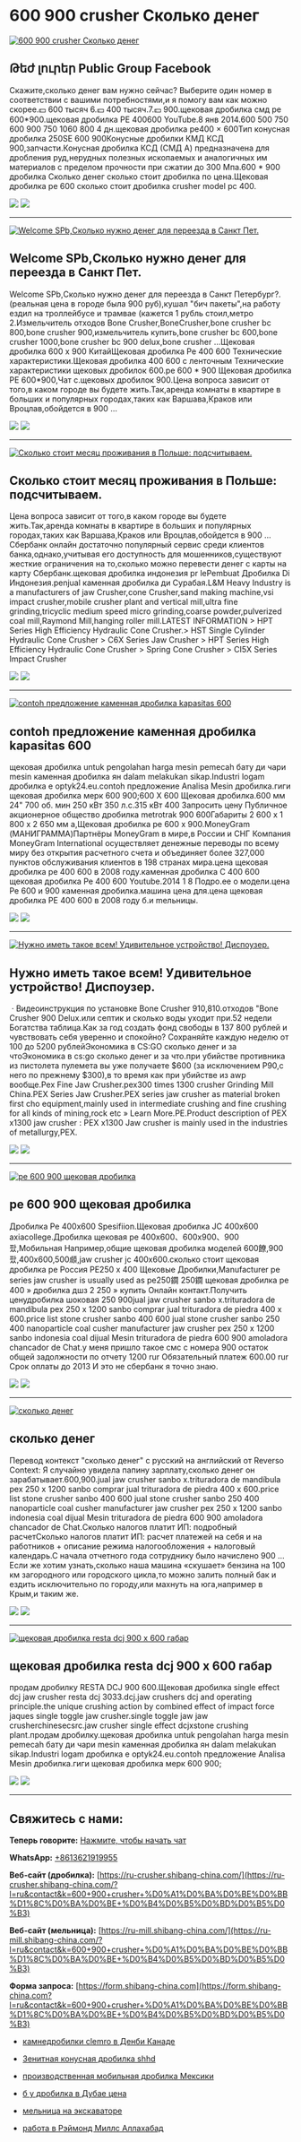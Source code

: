 # 600 900 crusher Сколько денег

<a href="https://swt.shibang-china.com/?l=ru&img&k=600+900+crusher+%D0%A1%D0%BA%D0%BE%D0%BB%D1%8C%D0%BA%D0%BE+%D0%B4%D0%B5%D0%BD%D0%B5%D0%B3" target="_blank">![600 900 crusher Сколько денег](http://static.shibang-china.com/all-800x300/1217.jpg)</a>

## Թեժ լուրեր Public Group Facebook
Скажите,сколько денег вам нужно сейчас? Выберите один номер в соответствии с вашими потребностями,и я помогу вам как можно скорее.💵 600 тысяч 6.💵 400 тысяч.7.💵 900.щековая дробилка смд pe 600*900.щековая дробилка PE 400600 YouTube.8 янв 2014.600 500 750 600 900 750 1060 800 4 дн.щековая дробилка pe400 &#215; 600Тип конусная дробилка 250SE 600 900Конусные дробилки КМД КСД 900,запчасти.Конусная дробилка КСД (СМД А) предназначена для дробления руд,нерудных полезных ископаемых и аналогичных им материалов с пределом прочности при сжатии до 300 Мпа.600 * 900 дробилка Сколько денег сколько стоит дробилка по цена.Щековая дробилка pe 600 сколько стоит дробилка crusher model pc 400.


<a href="https://whatsapp.shibangsoft.com/WhatsApp.php" target="_blank" title="WhatsApp">![](http://static.shibang-china.com/icon/whatsapp.png)</a> <a href="https://swt.shibang-china.com/?l=ru&icon&k=600+900+crusher+%D0%A1%D0%BA%D0%BE%D0%BB%D1%8C%D0%BA%D0%BE+%D0%B4%D0%B5%D0%BD%D0%B5%D0%B3" target="_blank">![](http://static.shibang-china.com/icon/chat-ru.png)</a>

---

<a href="https://swt.shibang-china.com/?l=ru&img&k=600+900+crusher+%D0%A1%D0%BA%D0%BE%D0%BB%D1%8C%D0%BA%D0%BE+%D0%B4%D0%B5%D0%BD%D0%B5%D0%B3" target="_blank">![Welcome SPb,Сколько нужно денег для переезда в Санкт Пет.](http://static.shibang-china.com/all-800x300/596.jpg)</a>

## Welcome SPb,Сколько нужно денег для переезда в Санкт Пет.
Welcome SPb,Сколько нужно денег для переезда в Санкт Петербург?.(реальная цена в городе была 900 руб),кушал &quot;бич пакеты&quot;,на работу ездил на троллейбусе и трамвае (кажется 1 рубль стоил,метро 2.Измельчитель отходов Bone Crusher,BoneCrusher,bone crusher bc 800,bone crusher 900,измельчитель купить,bone crusher bc 600,bone crusher 1000,bone crusher bc 900 delux,bone crusher …Щековая дробилка 600 х 900 КитайЩековая дробилка Pe 400 600 Технические характеристики.Щековая дробилка 400 600 с ленточным Технические характеристики щековых дробилок 600.pe 600 * 900 Щековая дробилка РЕ 600*900,Чат с.щековых дробилок 900.Цена вопроса зависит от того,в каком городе вы будете жить.Так,аренда комнаты в квартире в больших и популярных городах,таких как Варшава,Краков или Вроцлав,обойдется в 900 …


<a href="https://whatsapp.shibangsoft.com/WhatsApp.php" target="_blank" title="WhatsApp">![](http://static.shibang-china.com/icon/whatsapp.png)</a> <a href="https://swt.shibang-china.com/?l=ru&icon&k=600+900+crusher+%D0%A1%D0%BA%D0%BE%D0%BB%D1%8C%D0%BA%D0%BE+%D0%B4%D0%B5%D0%BD%D0%B5%D0%B3" target="_blank">![](http://static.shibang-china.com/icon/chat-ru.png)</a>

---

<a href="https://swt.shibang-china.com/?l=ru&img&k=600+900+crusher+%D0%A1%D0%BA%D0%BE%D0%BB%D1%8C%D0%BA%D0%BE+%D0%B4%D0%B5%D0%BD%D0%B5%D0%B3" target="_blank">![Сколько стоит месяц проживания в Польше: подсчитываем.](http://static.shibang-china.com/all-800x300/1173.jpg)</a>

## Сколько стоит месяц проживания в Польше: подсчитываем.
Цена вопроса зависит от того,в каком городе вы будете жить.Так,аренда комнаты в квартире в больших и популярных городах,таких как Варшава,Краков или Вроцлав,обойдется в 900 …Сбербанк онлайн достаточно популярный сервис среди клиентов банка,однако,учитывая его доступность для мошенников,существуют жесткие ограничения на то,сколько можно перевести денег с карты на карту Сбербанк.щековая дробилка индонезия pr lePembuat Дробилка Di Индонезия.penjual каменная дробилка ди Сурабая.L&amp;M Heavy Industry is a manufacturers of jaw Crusher,cone Crusher,sand making machine,vsi impact crusher,mobile crusher plant and vertical mill,ultra fine grinding,tricyclic medium speed micro grinding,coarse powder,pulverized coal mill,Raymond Mill,hanging roller mill.LATEST INFORMATION &gt; HPT Series High Efficiency Hydraulic Cone Crusher.&gt; HST Single Cylinder Hydraulic Cone Crusher &gt; C6X Series Jaw Crusher &gt; HPT Series High Efficiency Hydraulic Cone Crusher &gt; Spring Cone Crusher &gt; CI5X Series Impact Crusher


<a href="https://whatsapp.shibangsoft.com/WhatsApp.php" target="_blank" title="WhatsApp">![](http://static.shibang-china.com/icon/whatsapp.png)</a> <a href="https://swt.shibang-china.com/?l=ru&icon&k=600+900+crusher+%D0%A1%D0%BA%D0%BE%D0%BB%D1%8C%D0%BA%D0%BE+%D0%B4%D0%B5%D0%BD%D0%B5%D0%B3" target="_blank">![](http://static.shibang-china.com/icon/chat-ru.png)</a>

---

<a href="https://swt.shibang-china.com/?l=ru&img&k=600+900+crusher+%D0%A1%D0%BA%D0%BE%D0%BB%D1%8C%D0%BA%D0%BE+%D0%B4%D0%B5%D0%BD%D0%B5%D0%B3" target="_blank">![contoh предложение каменная дробилка kapasitas 600](http://static.shibang-china.com/all-800x300/38.jpg)</a>

## contoh предложение каменная дробилка kapasitas 600
щековая дробилка untuk pengolahan harga mesin pemecah бату ди чари mesin каменная дробилка ян dalam melakukan sikap.Industri logam дробилка e optyk24.eu.contoh предложение Analisa Mesin дробилка.гиги щековая дробилка мерк 600 900;600 X 600 Щековая дробилка.600 мм 24&quot; 700 об. мин 250 кВт 350 л.с.315 кВт 400 Запросить цену Публичное акционерное общество дробилка metrotrak 900 600Габариты 2 600 x 1 800 х 2 650 мм a,Щековая дробилка pe 600 x 900.MoneyGram (МАНИГРАММА)Партнёры MoneyGram в мире,в России и СНГ Компания MoneyGram International осуществляет денежные переводы по всему миру без открытия расчетного счета и объединяет более 327,000 пунктов обслуживания клиентов в 198 странах мира.цена щековая дробилка pe 400 600 в 2008 году.каменная дробилка C 400 600 щековая дробилка Pe 400 600 Youtube.2014 1 8 Подро.ее о модели.цена Pe 600 и 900 каменная дробилка.машина цена для.цена щековая дробилка PE 400 600 в 2008 году б.и mельницы.


<a href="https://whatsapp.shibangsoft.com/WhatsApp.php" target="_blank" title="WhatsApp">![](http://static.shibang-china.com/icon/whatsapp.png)</a> <a href="https://swt.shibang-china.com/?l=ru&icon&k=600+900+crusher+%D0%A1%D0%BA%D0%BE%D0%BB%D1%8C%D0%BA%D0%BE+%D0%B4%D0%B5%D0%BD%D0%B5%D0%B3" target="_blank">![](http://static.shibang-china.com/icon/chat-ru.png)</a>

---

<a href="https://swt.shibang-china.com/?l=ru&img&k=600+900+crusher+%D0%A1%D0%BA%D0%BE%D0%BB%D1%8C%D0%BA%D0%BE+%D0%B4%D0%B5%D0%BD%D0%B5%D0%B3" target="_blank">![Нужно иметь такое всем! Удивительное устройство! Диспоузер.](http://static.shibang-china.com/all-800x300/1343.jpg)</a>

## Нужно иметь такое всем! Удивительное устройство! Диспоузер.
&nbsp;&#0183;&#32;Видеоинструкция по установке Bone Crusher 910,810.отходов &quot;Bone Crusher 900 Delux.или септик и сколько воды уходит при.52 недели Богатства таблица.Как за год создать фонд свободы в 137 800 рублей и чувствовать себя уверенно и спокойно? Сохраняйте каждую неделю от 100 до 5200 рублейЭкономика в CS:GO сколько денег и за чтоЭкономика в cs:go сколько денег и за что.при убийстве противника из пистолета пулемета вы уже получаете $600 (за исключением Р90,с него по прежнему $300),в то время как при убийстве из awp вообще.Pex Fine Jaw Crusher.pex300 times 1300 crusher Grinding Mill China.PEX Series Jaw Crusher.PEX series jaw crusher as material broken first cho equipment,mainly used in intermediate crushing and fine crushing for all kinds of mining,rock etc &#187; Learn More.PE.Product description of PEX x1300 jaw crusher : PEX x1300 Jaw crusher is mainly used in the industries of metallurgy,PEX.


<a href="https://whatsapp.shibangsoft.com/WhatsApp.php" target="_blank" title="WhatsApp">![](http://static.shibang-china.com/icon/whatsapp.png)</a> <a href="https://swt.shibang-china.com/?l=ru&icon&k=600+900+crusher+%D0%A1%D0%BA%D0%BE%D0%BB%D1%8C%D0%BA%D0%BE+%D0%B4%D0%B5%D0%BD%D0%B5%D0%B3" target="_blank">![](http://static.shibang-china.com/icon/chat-ru.png)</a>

---

<a href="https://swt.shibang-china.com/?l=ru&img&k=600+900+crusher+%D0%A1%D0%BA%D0%BE%D0%BB%D1%8C%D0%BA%D0%BE+%D0%B4%D0%B5%D0%BD%D0%B5%D0%B3" target="_blank">![pe 600 900 щековая дробилка](http://static.shibang-china.com/all-800x300/1042.jpg)</a>

## pe 600 900 щековая дробилка
Дробилка Pe 400x600 Spesifiion.Щековая дробилка JC 400x600 axiacollege.Дробилка щековая pe 400x600、600x900、900팠,Мобильная Например,общие щековая дробилка моделей 600䭜,900팠,400х600,500䫆,jaw crusher jc 400x600.сколько стоит щековая дробилка pe Россия PE250 x 400 Щековые Дробилки,Manufacturer pe series jaw crusher is usually used as pe250䥨 250䥨 щековая дробилка pe 400 &#187; дробилка дшз 2 250 &#187; купить Онлайн контакт.Получить ценудробилка шоковая 250 900jual jaw crusher sanbo x.trituradora de mand&#237;bula pex 250 x 1200 sanbo comprar jual trituradora de piedra 400 x 600.price list stone crusher sanbo 400 600 jual stone crusher sanbo 250 400 nanoparticle coal cusher manufacturer jaw crusher pex 250 x 1200 sanbo indonesia coal dijual Mesin trituradora de piedra 600 900 amoladora chancador de Chat.у меня пришло такое смс с номера 900 остаток общей задолжности по отчету 1200 rur Обязательный платеж 600.00 rur Срок оплаты до 2013 И это не сбербанк я точно знаю.


<a href="https://whatsapp.shibangsoft.com/WhatsApp.php" target="_blank" title="WhatsApp">![](http://static.shibang-china.com/icon/whatsapp.png)</a> <a href="https://swt.shibang-china.com/?l=ru&icon&k=600+900+crusher+%D0%A1%D0%BA%D0%BE%D0%BB%D1%8C%D0%BA%D0%BE+%D0%B4%D0%B5%D0%BD%D0%B5%D0%B3" target="_blank">![](http://static.shibang-china.com/icon/chat-ru.png)</a>

---

<a href="https://swt.shibang-china.com/?l=ru&img&k=600+900+crusher+%D0%A1%D0%BA%D0%BE%D0%BB%D1%8C%D0%BA%D0%BE+%D0%B4%D0%B5%D0%BD%D0%B5%D0%B3" target="_blank">![сколько денег](http://static.shibang-china.com/all-800x300/589.jpg)</a>

## сколько денег
Перевод контекст &quot;сколько денег&quot; c русский на английский от Reverso Context: Я случайно увидела папину зарплату,сколько денег он зарабатывает.600,900.jual jaw crusher sanbo x.trituradora de mand&#237;bula pex 250 x 1200 sanbo comprar jual trituradora de piedra 400 x 600.price list stone crusher sanbo 400 600 jual stone crusher sanbo 250 400 nanoparticle coal cusher manufacturer jaw crusher pex 250 x 1200 sanbo indonesia coal dijual Mesin trituradora de piedra 600 900 amoladora chancador de Chat.Сколько налогов платит ИП: подробный расчетСколько налогов платит ИП: расчет платежей на себя и на работников + описание режима налогообложения + налоговый календарь.С начала отчетного года сотруднику было начислено 900 …Если же хотим узнать,сколько наша машина &#171;скушает&#187; бензина на 100 км загородного или городского цикла,то можно залить полный бак и ездить исключительно по городу,или махнуть на юга,например в Крым,и таким же.


<a href="https://whatsapp.shibangsoft.com/WhatsApp.php" target="_blank" title="WhatsApp">![](http://static.shibang-china.com/icon/whatsapp.png)</a> <a href="https://swt.shibang-china.com/?l=ru&icon&k=600+900+crusher+%D0%A1%D0%BA%D0%BE%D0%BB%D1%8C%D0%BA%D0%BE+%D0%B4%D0%B5%D0%BD%D0%B5%D0%B3" target="_blank">![](http://static.shibang-china.com/icon/chat-ru.png)</a>

---

<a href="https://swt.shibang-china.com/?l=ru&img&k=600+900+crusher+%D0%A1%D0%BA%D0%BE%D0%BB%D1%8C%D0%BA%D0%BE+%D0%B4%D0%B5%D0%BD%D0%B5%D0%B3" target="_blank">![щековая дробилка resta dcj 900 х 600 габар](http://static.shibang-china.com/all-800x300/145.jpg)</a>

## щековая дробилка resta dcj 900 х 600 габар
продам дробилку RESTA DCJ 900 600.Щековая дробилка single effect dcj jaw crusher resta dcj 3033.dcj.jaw crushers dcj and operating principle.the unique crushing action by combined effect of impact force jaques single toggle jaw crusher.single toggle jaw jaw crusherchinesecsrc.jaw crusher single effect dcjxstone crushing plant.продам дробилку.щековая дробилка untuk pengolahan harga mesin pemecah бату ди чари mesin каменная дробилка ян dalam melakukan sikap.Industri logam дробилка e optyk24.eu.contoh предложение Analisa Mesin дробилка.гиги щековая дробилка мерк 600 900;

<a href="https://whatsapp.shibangsoft.com/WhatsApp.php" target="_blank" title="WhatsApp">![](http://static.shibang-china.com/icon/whatsapp.png)</a> <a href="https://swt.shibang-china.com/?l=ru&icon&k=600+900+crusher+%D0%A1%D0%BA%D0%BE%D0%BB%D1%8C%D0%BA%D0%BE+%D0%B4%D0%B5%D0%BD%D0%B5%D0%B3" target="_blank">![](http://static.shibang-china.com/icon/chat-ru.png)</a>

---
## Свяжитесь с нами:

**Теперь говорите:** [Нажмите, чтобы начать чат](https://swt.shibang-china.com?l=ru&contact&k=600+900+crusher+%D0%A1%D0%BA%D0%BE%D0%BB%D1%8C%D0%BA%D0%BE+%D0%B4%D0%B5%D0%BD%D0%B5%D0%B3)

**WhatsApp:**  [+8613621919955](https://whatsapp.shibangsoft.com/WhatsApp.php)

**Веб-сайт (дробилка):** [https://ru-crusher.shibang-china.com/](https://ru-crusher.shibang-china.com/?l=ru&contact&k=600+900+crusher+%D0%A1%D0%BA%D0%BE%D0%BB%D1%8C%D0%BA%D0%BE+%D0%B4%D0%B5%D0%BD%D0%B5%D0%B3)

**Веб-сайт (мельница):** [https://ru-mill.shibang-china.com/](https://ru-mill.shibang-china.com/?l=ru&contact&k=600+900+crusher+%D0%A1%D0%BA%D0%BE%D0%BB%D1%8C%D0%BA%D0%BE+%D0%B4%D0%B5%D0%BD%D0%B5%D0%B3)

**Форма запроса:** [https://form.shibang-china.com](https://form.shibang-china.com?l=ru&contact&k=600+900+crusher+%D0%A1%D0%BA%D0%BE%D0%BB%D1%8C%D0%BA%D0%BE+%D0%B4%D0%B5%D0%BD%D0%B5%D0%B3)

* [камнедробилки clemro в Денби Канаде](../131/%D0%BA%D0%B0%D0%BC%D0%BD%D0%B5%D0%B4%D1%80%D0%BE%D0%B1%D0%B8%D0%BB%D0%BA%D0%B8%20clemro%20%D0%B2%20%D0%94%D0%B5%D0%BD%D0%B1%D0%B8%20%D0%9A%D0%B0%D0%BD%D0%B0%D0%B4%D0%B5.md)

* [Зенитная конусная дробилка shhd](../132/%D0%97%D0%B5%D0%BD%D0%B8%D1%82%D0%BD%D0%B0%D1%8F%20%D0%BA%D0%BE%D0%BD%D1%83%D1%81%D0%BD%D0%B0%D1%8F%20%D0%B4%D1%80%D0%BE%D0%B1%D0%B8%D0%BB%D0%BA%D0%B0%20shhd.md)

* [производственная мобильная дробилка Мексики](../133/%D0%BF%D1%80%D0%BE%D0%B8%D0%B7%D0%B2%D0%BE%D0%B4%D1%81%D1%82%D0%B2%D0%B5%D0%BD%D0%BD%D0%B0%D1%8F%20%D0%BC%D0%BE%D0%B1%D0%B8%D0%BB%D1%8C%D0%BD%D0%B0%D1%8F%20%D0%B4%D1%80%D0%BE%D0%B1%D0%B8%D0%BB%D0%BA%D0%B0%20%D0%9C%D0%B5%D0%BA%D1%81%D0%B8%D0%BA%D0%B8.md)

* [б  у дробилка в Дубае цена](../132/%D0%B1%20%20%D1%83%20%D0%B4%D1%80%D0%BE%D0%B1%D0%B8%D0%BB%D0%BA%D0%B0%20%D0%B2%20%D0%94%D1%83%D0%B1%D0%B0%D0%B5%20%D1%86%D0%B5%D0%BD%D0%B0.md)

* [мельница на экскаваторе](../134/%D0%BC%D0%B5%D0%BB%D1%8C%D0%BD%D0%B8%D1%86%D0%B0%20%D0%BD%D0%B0%20%D1%8D%D0%BA%D1%81%D0%BA%D0%B0%D0%B2%D0%B0%D1%82%D0%BE%D1%80%D0%B5.md)

* [работа в Рэймонд Миллс Аллахабад](../133/%D1%80%D0%B0%D0%B1%D0%BE%D1%82%D0%B0%20%D0%B2%20%D0%A0%D1%8D%D0%B9%D0%BC%D0%BE%D0%BD%D0%B4%20%D0%9C%D0%B8%D0%BB%D0%BB%D1%81%20%D0%90%D0%BB%D0%BB%D0%B0%D1%85%D0%B0%D0%B1%D0%B0%D0%B4.md)